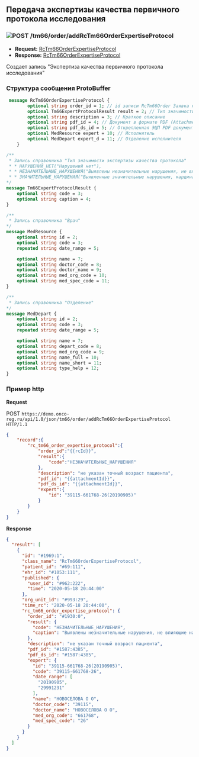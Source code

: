 ## Передача экспертизы качества первичного протокола исследования

### ![POST](../../../../img/post.png) /tm66/order/addRcTm66OrderExpertiseProtocol
* **Request:** [RcTm66OrderExpertiseProtocol](../../../../types/types.md##com.siams.med.api.Rc.RcTm66OrderExpertiseProtocol)  
* **Response:** [RcTm66OrderExpertiseProtocol](../../../../types/types.md##com.siams.med.api.Rc.RcTm66OrderExpertiseProtocol)  

Создает запись "Экспертиза качества первичного протокола исследования"

### Структура сообщения ProtoBuffer
```proto
 message RcTm66OrderExpertiseProtocol {
        optional string order_id = 1; // id записи RcTm66Order Заявка на ДЭЗО
        optional Tm66ExpertProtocolResult result = 2; // Тип значимости экспертизы качества протокола
        optional string description = 3; // Краткое описание
        optional string pdf_id = 4; // Документ в формате PDF (Attachment.id)
        optional string pdf_ds_id = 5; // Открепленная ЭЦП PDF документа (Attachment.id)
        optional MedResource expert = 10; // Исполнитель
        optional MedDepart expert_d = 11; // Отделение исполнителя
    }

/**
 * Запись справочника "Тип значимости экспертизы качества протокола"
 * * НАРУШЕНИЙ_НЕТ("Нарушений нет"),
 * * НЕЗНАЧИТЕЛЬНЫЕ_НАРУШЕНИЯ("Выявлены незначительные нарушения, не влияющие на сформированное заключение"),
 * * ЗНАЧИТЕЛЬНЫЕ_НАРУШЕНИЯ("Выявленные значительные нарушения, кардинальным образом меняющие сформированное заключение"),
*/
message Tm66ExpertProtocolResult {
    optional string code = 3;
    optional string caption = 4;
}

/**
 * Запись справочника "Врач"
*/
message MedResource {
    optional string id = 2;
    optional string code = 3;
    repeated string date_range = 5;

    optional string name = 7;
    optional string doctor_code = 8;
    optional string doctor_name = 9;
    optional string med_org_code = 10;
    optional string med_spec_code = 11;
}

/**
 * Запись справочника "Отделение"
*/
message MedDepart {
    optional string id = 2;
    optional string code = 3;
    repeated string date_range = 5;

    optional string name = 7;
    optional string depart_code = 8;
    optional string med_org_code = 9;
    optional string name_full = 10;
    optional string name_short = 11;
    optional string type_help = 12;
}

```

### Пример http

**Request**   

POST `https://demo.onco-reg.ru/api/1.0/json/tm66/order/addRcTm66OrderExpertiseProtocol HTTP/1.1`
```json
{
    "record":{
        "rc_tm66_order_expertise_protocol":{
            "order_id":"{{rcId}}",
            "result":{
                "code":"НЕЗНАЧИТЕЛЬНЫЕ_НАРУШЕНИЯ"
            },
            "description": "не указан точный возраст пациента",
            "pdf_id": "{{attachmentId}}",
            "pdf_ds_id": "{{attachmentId}}",
            "expert":{
                "id": "39115-661768-26(20190905)"
            }
        }
    }
}
```
**Response**
```json
{
  "result": [
    {
      "id": "#1969:1",
      "class_name": "RcTm66OrderExpertiseProtocol",
      "patient_id": "#69:111",
      "ehr_id": "#1053:111",
      "published": {
        "user_id": "#962:222",
        "time": "2020-05-18 20:44:00"
      },
      "org_unit_id": "#993:29",
      "time_rc": "2020-05-18 20:44:00",
      "rc_tm66_order_expertise_protocol": {
        "order_id": "#1930:0",
        "result": {
          "code": "НЕЗНАЧИТЕЛЬНЫЕ_НАРУШЕНИЯ",
          "caption": "Выявлены незначительные нарушения, не влияющие на сформированное заключение"
        },
        "description": "не указан точный возраст пациента",
        "pdf_id": "#1587:4385",
        "pdf_ds_id": "#1587:4385",
        "expert": {
          "id": "39115-661768-26(20190905)",
          "code": "39115-661768-26",
          "date_range": [
            "20190905",
            "29991231"
          ],
          "name": "НОВОСЕЛОВА О О",
          "doctor_code": "39115",
          "doctor_name": "НОВОСЕЛОВА О О",
          "med_org_code": "661768",
          "med_spec_code": "26"
        }
      }
    }
  ]
}
```
